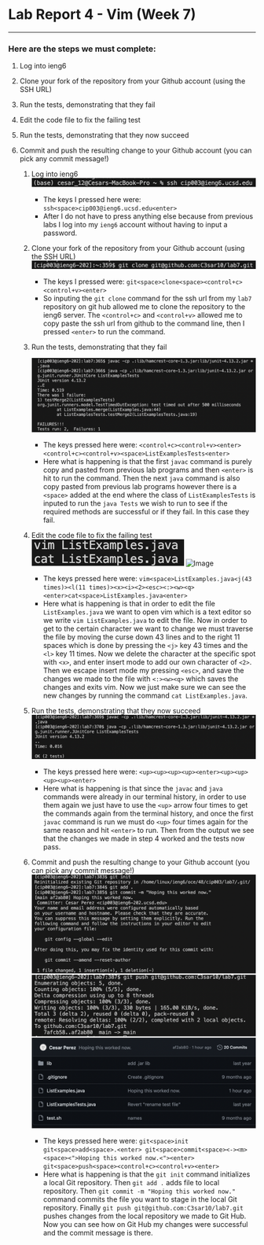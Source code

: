 # Lab Report 4 - Vim (Week 7)
---
### Here are the steps we must complete:
1. Log into ieng6
2. Clone your fork of the repository from your Github account (using the SSH URL)
3. Run the tests, demonstrating that they fail
4. Edit the code file to fix the failing test
5. Run the tests, demonstrating that they now succeed
6. Commit and push the resulting change to your Github account (you can pick any commit message!)

   1. Log into ieng6
      ![Image](Lab4_Ex1.png)
      - The keys I pressed here were: `ssh<space>cip003@ieng6.ucsd.edu<enter>`
      - After I do not have to press anything else because from previous labs I log into my `ieng6` account without having to input a password.
     
   2. Clone your fork of the repository from your Github account (using the SSH URL)
      ![Image](Lab4_Ex2.png)
      - The keys I pressed were: `git<space>clone<space><control+c><control+v><enter>`
      - So inputing the `git clone` command for the ssh url from my `lab7` repository on git hub allowed me to clone the repository to the ieng6 server. The `<control+c>` and `<control+v>` allowed me to copy paste the ssh url from github to the command line, then I pressed `<enter>` to run the command. 
     
   3. Run the tests, demonstrating that they fail

      ![Image](Lab4_Ex3.png)
      - The keys pressed here were: `<control+c><control+v><enter><control+c><control+v><space>ListExamplesTests<enter>`
      - Here what is happening is that the first `javac` command is purely copy and pasted from previous lab programs and then `<enter>` is hit to run the command. Then the next `java` command is also copy pasted from previous lab programs however there is a `<space>` added at the end where the class of `ListExamplesTests` is inputed to run the `java Tests` we wish to run to see if the required methods are successful or if they fail. In this case they fail.
     
   5. Edit the code file to fix the failing test
      ![Image](Lab4_Ex4.png)
      ![Image](Lab_Ex4.1.png)
      - The keys pressed here were: `vim<space>ListExamples.java<j(43 times)><l(11 times)><x><i><2><esc><:><w><q><enter>cat<space>ListExamples.java<enter>`
      - Here what is happening is that in order to edit the file `ListExamples.java` we want to open vim which is a text editor so we write `vim ListExamples.java` to edit the file. Now in order to get to the certain character we want to change we must traverse the file by moving the curse down 43 lines and to the right 11 spaces which is done by pressing the `<j>` key 43 times and the `<l>` key 11 times. Now we delete the character at the specific spot with `<x>`, and enter insert mode to add our own character of `<2>`. Then we escape insert mode my pressing `<esc>`, and save the changes we made to the file with `<:><w><q>` which saves the changes and exits vim. Now we just make sure we can see the new changes by running the command `cat ListExamples.java`.
     
   6. Run the tests, demonstrating that they now succeed
      ![Image](Lab4_Ex6.png)
      -  The keys pressed here were: `<up><up><up><up><enter><up><up><up><up><enter>`
      -  Here what is happening is that since the `javac` and `java` commands were already in our terminal history, in order to use them again we just have to use the `<up>` arrow four times to get the commands again from the terminal history, and once the first `javac` command is run we must do `<up>` four times again for the same reason and hit `<enter>` to run. Then from the output we see that the changes we made in step 4 worked and the tests now pass.
     
   7. Commit and push the resulting change to your Github account (you can pick any commit message!)
       ![Image](Lab4_Ex7.png)
       ![Image](Lab4_Ex8.png)
       ![Image](Lab4_Ex8.1.png)
      - The keys pressed here were: `git<space>init git<space>add<space>.<enter> git<space>commit<space><-><m><space><">Hoping this worked now.<"><enter> git<space>push<space><control+c><control+v><enter>`
      - Here what is happening is that the `git init` command initializes a local Git repository. Then `git add .` adds file to local repository. Then `git commit -m "Hoping this worked now."` command commits the file you want to stage in the local Git repository. Finally `git push git@github.com:C3sar10/lab7.git` pushes changes from the local repository we made to Git Hub. Now you can see how on Git Hub my changes were successful and the commit message is there.  
     
   
     
      
